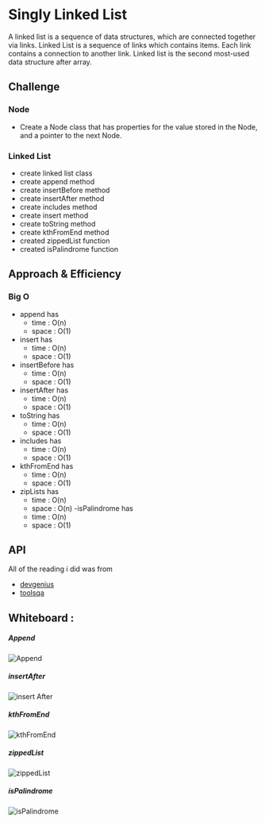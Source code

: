 # Singly Linked List

A linked list is a sequence of data structures, which are connected together via links. Linked List is a sequence of links which contains items. Each link contains a connection to another link. Linked list is the second most-used data structure after array.

  

## Challenge

### Node

* Create a Node class that has properties for the value stored in the Node, and a pointer to the next Node.

### Linked List

 - create linked list class
 - create append method
 - create insertBefore method
 - create insertAfter method
 - create includes method
 - create insert method
 - create toString method
 - create kthFromEnd method
 - created zippedList function
 - created isPalindrome function

## Approach & Efficiency

### Big O 

- append has
   * time : O(n)
   * space : O(1)
- insert has
   * time : O(n)
   * space : O(1)
- insertBefore has
   * time : O(n)
   * space : O(1)
- insertAfter has
   * time : O(n)
   * space : O(1)
- toString has
   * time : O(n)
   * space : O(1)
- includes has
   * time : O(n)
   * space : O(1)
- kthFromEnd has
   * time : O(n)
   * space : O(1)
- zipLists has
   * time : O(n)
   * space : O(n)
-isPalindrome has
   * time : O(n)
   * space : O(1)

## API

All of the reading i did was from

* [devgenius](https://blog.devgenius.io/javascript-linked-lists-create-a-linkedlist-class-api-insert-first-c309f41b24ca)
* [toolsqa](https://www.toolsqa.com/data-structures/linked-list-in-data-structures/)


## Whiteboard : 
##### Append
![Append](https://i.ibb.co/C5j3z5K/append.png)
##### insertAfter
![insert After](https://i.ibb.co/fp5fph0/insert-After.png)
##### kthFromEnd
![kthFromEnd](https://i.ibb.co/G3Vw1L1/capture.png)
##### zippedList
![zippedList](https://i.ibb.co/p3TQC6J/Capture.png)
##### isPalindrome
![isPalindrome](https://i.ibb.co/0tgQJw5/Capture.png)